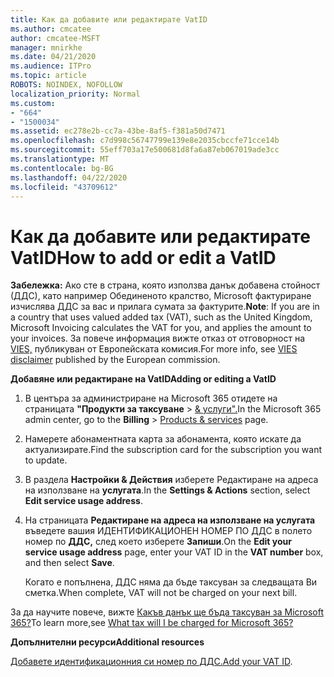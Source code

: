 ```yaml
---
title: Как да добавите или редактирате VatID
ms.author: cmcatee
author: cmcatee-MSFT
manager: mnirkhe
ms.date: 04/21/2020
ms.audience: ITPro
ms.topic: article
ROBOTS: NOINDEX, NOFOLLOW
localization_priority: Normal
ms.custom:
- "664"
- "1500034"
ms.assetid: ec278e2b-cc7a-43be-8af5-f381a50d7471
ms.openlocfilehash: c7d998c56747799e139e8e2035cbccfe71cce14b
ms.sourcegitcommit: 55eff703a17e500681d8fa6a87eb067019ade3cc
ms.translationtype: MT
ms.contentlocale: bg-BG
ms.lasthandoff: 04/22/2020
ms.locfileid: "43709612"
---
```

# <a name="how-to-add-or-edit-a-vatid"></a><span data-ttu-id="bb266-102">Как да добавите или редактирате VatID</span><span class="sxs-lookup"><span data-stu-id="bb266-102">How to add or edit a VatID</span></span>

<span data-ttu-id="bb266-103">**Забележка:** Ако сте в страна, която използва данък добавена стойност (ДДС), като например Обединеното кралство, Microsoft фактуриране изчислява ДДС за вас и прилага сумата за фактурите.</span><span class="sxs-lookup"><span data-stu-id="bb266-103">**Note**: If you are in a country that uses valued added tax (VAT), such as the United Kingdom, Microsoft Invoicing calculates the VAT for you, and applies the amount to your invoices.</span></span> <span data-ttu-id="bb266-104">За повече информация вижте отказ от отговорност на [VIES,](https://go.microsoft.com/fwlink/?LinkID=841741) публикуван от Европейската комисия.</span><span class="sxs-lookup"><span data-stu-id="bb266-104">For more info, see [VIES disclaimer](https://go.microsoft.com/fwlink/?LinkID=841741) published by the European commission.</span></span>

<span data-ttu-id="bb266-105">**Добавяне или редактиране на VatID**</span><span class="sxs-lookup"><span data-stu-id="bb266-105">**Adding or editing a VatID**</span></span>

1. <span data-ttu-id="bb266-106">В центъра за администриране на Microsoft 365 отидете на страницата **"Продукти за таксуване** \> [& услуги".](https://go.microsoft.com/fwlink/p/?linkid=842054)</span><span class="sxs-lookup"><span data-stu-id="bb266-106">In the Microsoft 365 admin center, go to the **Billing** \> [Products & services](https://go.microsoft.com/fwlink/p/?linkid=842054) page.</span></span>

2. <span data-ttu-id="bb266-107">Намерете абонаментната карта за абонамента, която искате да актуализирате.</span><span class="sxs-lookup"><span data-stu-id="bb266-107">Find the subscription card for the subscription you want to update.</span></span>

3. <span data-ttu-id="bb266-108">В раздела **Настройки & Действия** изберете Редактиране на адреса на използване на **услугата**.</span><span class="sxs-lookup"><span data-stu-id="bb266-108">In the **Settings & Actions** section, select **Edit service usage address**.</span></span>

4. <span data-ttu-id="bb266-109">На страницата **Редактиране на адреса на използване на услугата** въведете вашия ИДЕНТИФИКАЦИОНЕН НОМЕР ПО ДДС в полето номер по **ДДС,** след което изберете **Запиши**.</span><span class="sxs-lookup"><span data-stu-id="bb266-109">On the **Edit your service usage address** page, enter your VAT ID in the **VAT number** box, and then select **Save**.</span></span>

    <span data-ttu-id="bb266-110">Когато е попълнена, ДДС няма да бъде таксуван за следващата Ви сметка.</span><span class="sxs-lookup"><span data-stu-id="bb266-110">When complete, VAT will not be charged on your next bill.</span></span>

<span data-ttu-id="bb266-111">За да научите повече, вижте [Какъв данък ще бъда таксуван за Microsoft 365?](https://docs.microsoft.com/office365/admin/subscriptions-and-billing/what-tax-will-i-be-charged)</span><span class="sxs-lookup"><span data-stu-id="bb266-111">To learn more,see [What tax will I be charged for Microsoft 365?](https://docs.microsoft.com/office365/admin/subscriptions-and-billing/what-tax-will-i-be-charged)</span></span>

<span data-ttu-id="bb266-112">**Допълнителни ресурси**</span><span class="sxs-lookup"><span data-stu-id="bb266-112">**Additional resources**</span></span>

<span data-ttu-id="bb266-113">[Добавете идентификационния си номер по ДДС.](https://docs.microsoft.com/office365/admin/subscriptions-and-billing/what-tax-will-i-be-charged?view=o365-worldwide#add-your-vat-id-eu-countries-only)</span><span class="sxs-lookup"><span data-stu-id="bb266-113">[Add your VAT ID](https://docs.microsoft.com/office365/admin/subscriptions-and-billing/what-tax-will-i-be-charged?view=o365-worldwide#add-your-vat-id-eu-countries-only).</span></span>